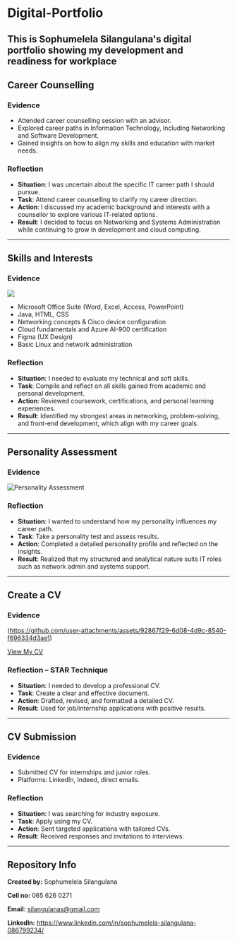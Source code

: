 # Digital-Portfolio
This is Sophumelela Silangulana's digital portfolio showing my development and readiness for workplace
---
## Career Counselling

### Evidence
- Attended career counselling session with an advisor.
- Explored career paths in Information Technology, including Networking and Software Development.
- Gained insights on how to align my skills and education with market needs.

###  Reflection
- **Situation**: I was uncertain about the specific IT career path I should pursue. 
- **Task**: Attend career counselling to clarify my career direction.  
- **Action**: I discussed my academic background and interests with a counsellor to explore various IT-related options.  
- **Result**: I decided to focus on Networking and Systems Administration while continuing to grow in development and cloud computing.
---
## Skills and Interests

### Evidence
![](https://github.com/user-attachments/assets/b0181761-bcc2-489f-b7d8-e22672f8e9b8)

- Microsoft Office Suite (Word, Excel, Access, PowerPoint)
- Java, HTML, CSS
- Networking concepts & Cisco device configuration
- Cloud fundamentals and Azure AI-900 certification
- Figma (UX Design)
- Basic Linux and network administration

### Reflection 
- **Situation**: I needed to evaluate my technical and soft skills.  
- **Task**: Compile and reflect on all skills gained from academic and personal development.  
- **Action**: Reviewed coursework, certifications, and personal learning experiences. 
- **Result**: Identified my strongest areas in networking, problem-solving, and front-end development, which align with my career goals.
---
## Personality Assessment

### Evidence
![Personality Assessment](https://github.com/user-attachments/assets/9f9628e1-a26f-43c7-9586-562b238d7ba4)


### Reflection 
- **Situation**: I wanted to understand how my personality influences my career path. 
- **Task**: Take a personality test and assess results.  
- **Action**: Completed a detailed personality profile and reflected on the insights. 
- **Result**: Realized that my structured and analytical nature suits IT roles such as network admin and systems support.
---
## Create a CV

### Evidence
(https://github.com/user-attachments/assets/92867f29-6d08-4d9c-8540-f696334d3ae1)

 [ View My CV ](./CV%20OF%20Sophumelela%20Silangulana.pdf)

### Reflection – STAR Technique
- **Situation**: I needed to develop a professional CV.  
- **Task**: Create a clear and effective document.  
- **Action**: Drafted, revised, and formatted a detailed CV.  
- **Result**: Used for job/internship applications with positive results.

---

## CV Submission

### Evidence
- Submitted CV for internships and junior roles.
- Platforms: LinkedIn, Indeed, direct emails.

### Reflection
- **Situation**: I was searching for industry exposure.  
- **Task**: Apply using my CV.  
- **Action**: Sent targeted applications with tailored CVs.  
- **Result**: Received responses and invitations to interviews.

---

## Repository Info

**Created by:** Sophumelela Silangulana 

**Cell no:** 065 626 0271

**Email:** silangulanas@gmail.com

**LinkedIn:** https://www.linkedin.com/in/sophumelela-silangulana-086799234/
